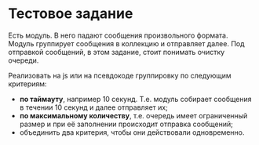 # Тестовое задание

Есть модуль. В него падают сообщения произвольного формата. 
Модуль группирует сообщения в коллекцию и отправляет далее. 
Под отправкой сообщений, в этом задание, стоит понимать очистку очереди.

Реализовать на js или на псевдокоде группировку по следующим критериям:

* **по таймауту**, например 10 секунд. Т.е. модуль собирает сообщения в течении 10 секунд и далее отправляет их;
* **по максимальному количеству**, т.е. очередь имеет ограниченный размер и при её заполнении происходит отправка сообщений;
* объединить два критерия, чтобы они действовали одновременно.
